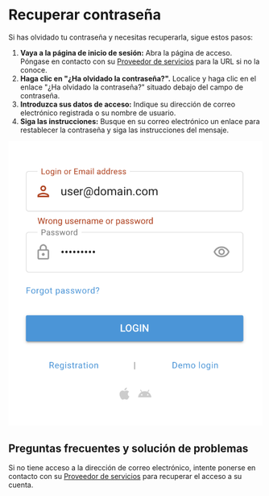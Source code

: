 # Recuperar contraseña

Si has olvidado tu contraseña y necesitas recuperarla, sigue estos pasos:

1. **Vaya a la página de inicio de sesión:** Abra la página de acceso. Póngase en contacto con su [Proveedor de servicios](../inicio-rpido/proveedor-de-servicios.md) para la URL si no la conoce.
2. **Haga clic en "¿Ha olvidado la contraseña?".** Localice y haga clic en el enlace "¿Ha olvidado la contraseña?" situado debajo del campo de contraseña.
3. **Introduzca sus datos de acceso:** Indique su dirección de correo electrónico registrada o su nombre de usuario.
4. **Siga las instrucciones:** Busque en su correo electrónico un enlace para restablecer la contraseña y siga las instrucciones del mensaje.

![image-20240718-181310.png](attachments/image-20240718-181310.png)

## Preguntas frecuentes y solución de problemas

Si no tiene acceso a la dirección de correo electrónico, intente ponerse en contacto con su [Proveedor de servicios](../inicio-rpido/proveedor-de-servicios.md) para recuperar el acceso a su cuenta.
